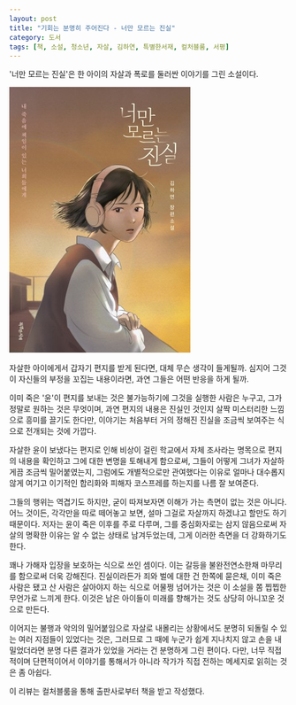 ```yaml
---
layout: post
title: "기회는 분명히 주어진다 - 너만 모르는 진실"
category: 도서
tags: [책, 소설, 청소년, 자살, 김하연, 특별한서재, 컬처블룸, 서평]
---
```


'너만 모르는 진실'은
한 아이의 자살과 폭로를 둘러싼 이야기를 그린 소설이다.

![표지](/images/book/the-truth-only-you-dont-know-book-h480.jpg)

자살한 아이에게서 갑자기 편지를 받게 된다면,
대체 무슨 생각이 들게될까.
심지어 그것이 자신들의 부정을 꼬집는 내용이라면,
과연 그들은 어떤 반응을 하게 될까.

이미 죽은 '윤'이 편지를 보내는 것은 불가능하기에
그것을 실행한 사람은 누구고,
그가 정말로 원하는 것은 무엇이며,
과연 편지의 내용은 진실인 것인지
살짝 미스터리한 느낌으로 흥미를 끌기도 한다만,
이야기는 처음부터 거의 정해진 진실을
조금씩 보여주는 식으로 전개되는 것에 가깝다.

자살한 윤이 보냈다는 편지로 인해 비상이 걸린 학교에서
자체 조사라는 명목으로 편지의 내용을 확인하고 그에 대한 변명을 토해내게 함으로써,
그들이 어떻게 그녀가 자살하게끔 조금씩 밀어붙였는지,
그럼에도 개별적으로만 관여했다는 이유로 얼마나 대수롭지 않게 여기고
이기적인 합리화와 피해자 코스프레를 하는지를 나름 잘 보여준다.

그들의 행위는 역겹기도 하지만, 굳이 따져보자면 이해가 가는 측면이 없는 것은 아니다.
어느 것이든, 각각만을 따로 떼어놓고 보면, 설마 그걸로 자살까지 하겠냐고 할만도 하기 때문이다.
저자는 윤이 죽은 이후를 주로 다루며, 그를 중심화자로는 삼지 않음으로써
자살의 명확한 이유는 알 수 없는 상태로 남겨두었는데,
그게 이러한 측면을 더 강화하기도 한다.

꽤나 가해자 입장을 보호하는 식으로 쓰인 셈이다.
이는 갈등을 불완전연소한채 마무리를 함으로써 더욱 강해진다.
진실이라든가 죄와 벌에 대한 건 한쪽에 묻은채,
이미 죽은 사람은 됐고 산 사람은 살아야지 하는 식으로 어물쩡 넘어가는 것은
이 소설을 쫌 찝찝한 무언가로 느끼게 한다.
이것은 남은 아이들이 미래를 향해가는 것도 상당히 아니꼬운 것으로 만든다.

이어지는 불행과 악의의 밀어붙임으로 자살로 내몰리는 상황에서도
분명히 되돌릴 수 있는 여러 지점들이 있었다는 것은,
그러므로 그 때에 누군가 쉽게 지나치지 않고 손을 내밀었더라면
분명 다른 결과가 있었을 거라는 건 분명하게 그린 편이다.
다만, 너무 직접적이며 단편적이어서
이야기를 통해서가 아니라 작가가 직접 전하는 메세지로 읽히는 것은 좀 아쉽다.



<div class="im im-info">
이 리뷰는 컬처블룸을 통해 출판사로부터 책을 받고 작성했다.
</div>
